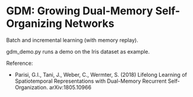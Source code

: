 # GDM: Growing Dual-Memory Self-Organizing Networks


Batch and incremental learning (with memory replay).

gdm_demo.py runs a demo on the Iris dataset as example.

Reference:
+ Parisi, G.I., Tani, J., Weber, C., Wermter, S. (2018) Lifelong Learning of Spatiotemporal Representations with Dual-Memory Recurrent Self-Organization. arXiv:1805.10966
